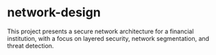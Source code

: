 # network-design
This project presents a secure network architecture for a financial institution, with a focus on layered security, network segmentation, and threat detection.
